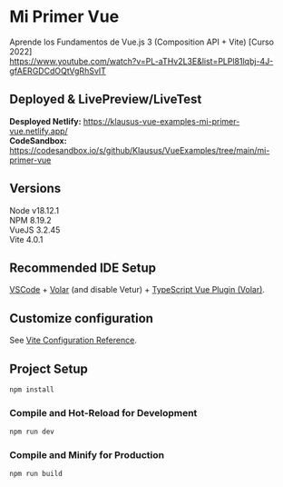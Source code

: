 
<h1>Mi Primer Vue</h1>

Aprende los Fundamentos de Vue.js 3 (Composition API + Vite) [Curso 2022] <br>
https://www.youtube.com/watch?v=PL-aTHv2L3E&list=PLPl81lqbj-4J-gfAERGDCdOQtVgRhSvIT

## Deployed & LivePreview/LiveTest 
<b>Desployed Netlify:</b> https://klausus-vue-examples-mi-primer-vue.netlify.app/ <br>
<b>CodeSandbox:</b> https://codesandbox.io/s/github/Klausus/VueExamples/tree/main/mi-primer-vue <br>

## Versions
Node v18.12.1 <br>
NPM 8.19.2 <br>
VueJS 3.2.45 <br>
Vite 4.0.1 <br>

## Recommended IDE Setup

[VSCode](https://code.visualstudio.com/) + [Volar](https://marketplace.visualstudio.com/items?itemName=Vue.volar) (and disable Vetur) + [TypeScript Vue Plugin (Volar)](https://marketplace.visualstudio.com/items?itemName=Vue.vscode-typescript-vue-plugin).

## Customize configuration

See [Vite Configuration Reference](https://vitejs.dev/config/).

## Project Setup

```sh
npm install
```

### Compile and Hot-Reload for Development

```sh
npm run dev
```

### Compile and Minify for Production

```sh
npm run build
```
